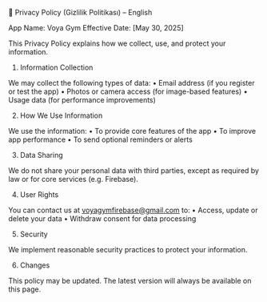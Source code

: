 📄 Privacy Policy (Gizlilik Politikası) – English

App Name: Voya Gym
Effective Date: [May 30, 2025]

This Privacy Policy explains how we collect, use, and protect your information.

1. Information Collection

We may collect the following types of data:
	•	Email address (if you register or test the app)
	•	Photos or camera access (for image-based features)
	•	Usage data (for performance improvements)

2. How We Use Information

We use the information:
	•	To provide core features of the app
	•	To improve app performance
	•	To send optional reminders or alerts

3. Data Sharing

We do not share your personal data with third parties, except as required by law or for core services (e.g. Firebase).

4. User Rights

You can contact us at voyagymfirebase@gmail.com to:
	•	Access, update or delete your data
	•	Withdraw consent for data processing

5. Security

We implement reasonable security practices to protect your information.

6. Changes

This policy may be updated. The latest version will always be available on this page.
